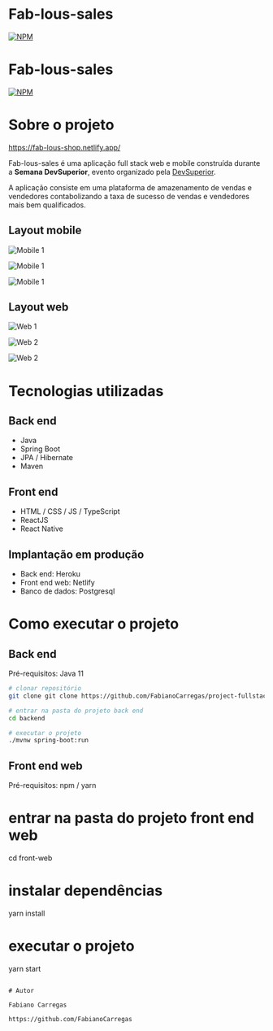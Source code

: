 # Fab-lous-sales
[![NPM](https://img.shields.io/npm/l/react)](https://github.com/FabianoCarregas/project-fullstack/blob/add-license-1/LICENSE)

# Fab-lous-sales   
[![NPM](https://img.shields.io/npm/l/react)](https://github.com/neliocursos/exemplo-readme/blob/main/LICENSE) 

# Sobre o projeto

https://fab-lous-shop.netlify.app/

Fab-lous-sales é uma aplicação full stack web e mobile construída durante a **Semana DevSuperior**, evento organizado pela [DevSuperior](https://devsuperior.com "Site da DevSuperior").

A aplicação consiste em uma plataforma de amazenamento de vendas e vendedores contabolizando a taxa de sucesso de vendas e vendedores mais bem qualificados.

## Layout mobile
![Mobile 1](https://github.com/FabianoCarregas/project-fullstack/blob/master/assets/fullstack-phone.jpeg)

![Mobile 1](https://github.com/FabianoCarregas/project-fullstack/blob/master/assets/fullstack-phone2.jpeg)

![Mobile 1](https://github.com/FabianoCarregas/project-fullstack/blob/master/assets/fullstack-phone3.jpeg)

## Layout web
![Web 1](https://github.com/FabianoCarregas/project-fullstack/blob/master/assets/fullstack1.png)

![Web 2](https://github.com/FabianoCarregas/project-fullstack/blob/master/assets/fullstack2.png)

![Web 2](https://github.com/FabianoCarregas/project-fullstack/blob/master/assets/fullstack3.png)

# Tecnologias utilizadas
## Back end
- Java
- Spring Boot
- JPA / Hibernate
- Maven

## Front end
- HTML / CSS / JS / TypeScript
- ReactJS
- React Native

## Implantação em produção
- Back end: Heroku
- Front end web: Netlify
- Banco de dados: Postgresql

# Como executar o projeto

## Back end
Pré-requisitos: Java 11

```bash
# clonar repositório
git clone git clone https://github.com/FabianoCarregas/project-fullstack.git

# entrar na pasta do projeto back end
cd backend

# executar o projeto
./mvnw spring-boot:run
```

## Front end web
Pré-requisitos: npm / yarn

# entrar na pasta do projeto front end web
cd front-web

# instalar dependências
yarn install

# executar o projeto
yarn start
```

# Autor

Fabiano Carregas

https://github.com/FabianoCarregas
